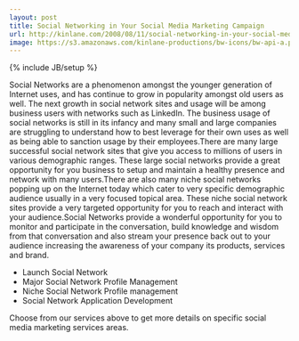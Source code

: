 ```yaml
---
layout: post
title: Social Networking in Your Social Media Marketing Campaign
url: http://kinlane.com/2008/08/11/social-networking-in-your-social-media-marketing-campaign/
image: https://s3.amazonaws.com/kinlane-productions/bw-icons/bw-api-a.png
---
```

{% include JB/setup %}
<p>
     Social Networks are a phenomenon amongst the younger generation of Internet uses, and has continue to grow in popularity amongst old users as well. The next growth in social network sites and usage will be among business users with networks such as LinkedIn. The business usage of social networks is still in its infancy and many small and large companies are struggling to understand how to best leverage for their own uses as well as being able to sanction usage by their employees.There are many large successful social network sites that give you access to millions of users in various demographic ranges. These large social networks provide a great opportunity for you business to setup and maintain a healthy presence and network with many users.There are also many niche social networks popping up on the Internet today which cater to very specific demographic audience usually in a very focused topical area. These niche social network sites provide a very targeted opportunity for you to reach and interact with your audience.Social Networks provide a wonderful opportunity for you to monitor and participate in the conversation, build knowledge and wisdom from that conversation and also stream your presence back out to your audience increasing the awareness of your company its products, services and brand.
</p>
<ul class="servicelist">
     <li>Launch Social Network
     </li>
     <li>Major Social Network Profile Management
     </li>
     <li>Niche Social Network Profile management
     </li>
     <li>Social Network Application Development
     </li>
</ul>
<p>
     Choose from our services above to get more details on specific social media marketing services areas.
</p>